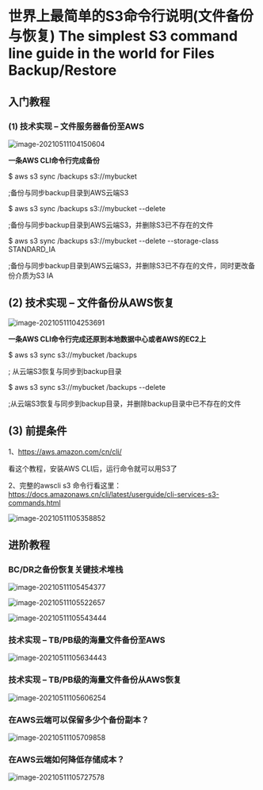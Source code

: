 # 世界上最简单的S3命令行说明(文件备份与恢复) The simplest S3 command line guide in the world for Files Backup/Restore



## 入门教程

### (1) 技术实现 – 文件服务器备份至AWS

![image-20210511104150604](https://raw.githubusercontent.com/liangyimingcom/storage/master/uPic/image-20210511104150604.png)

**一条AWS CLI命令行完成备份**

$ aws s3 sync /backups s3://mybucket

;备份与同步backup目录到AWS云端S3



$ aws s3 sync /backups s3://mybucket --delete

;备份与同步backup目录到AWS云端S3，并删除S3已不存在的文件



$ aws s3 sync /backups s3://mybucket --delete --storage-class STANDARD_IA

;备份与同步backup目录到AWS云端S3，并删除S3已不存在的文件，同时更改备份介质为S3 IA



## (2) 技术实现 – 文件备份从AWS恢复

![image-20210511104253691](https://raw.githubusercontent.com/liangyimingcom/storage/master/uPic/image-20210511104253691.png)

**一条AWS CLI命令行完成还原到本地数据中心或者AWS的EC2上**

$ aws s3 sync s3://mybucket /backups

; 从云端S3恢复与同步到backup目录



$ aws s3 sync s3://mybucket /backups --delete

;从云端S3恢复与同步到backup目录，并删除backup目录中已不存在的文件



## (3) 前提条件

1、https://aws.amazon.com/cn/cli/

  看这个教程，安装AWS CLI后，运行命令就可以用S3了

2、完整的awscli s3 命令行看这里：https://docs.amazonaws.cn/cli/latest/userguide/cli-services-s3-commands.html

![image-20210511105358852](https://raw.githubusercontent.com/liangyimingcom/storage/master/uPic/image-20210511105358852.png)





## 进阶教程

### BC/DR之备份恢复关键技术堆栈

![image-20210511105454377](https://raw.githubusercontent.com/liangyimingcom/storage/master/uPic/image-20210511105454377.png)

![image-20210511105522657](https://raw.githubusercontent.com/liangyimingcom/storage/master/uPic/image-20210511105522657.png)

![image-20210511105543444](https://raw.githubusercontent.com/liangyimingcom/storage/master/uPic/image-20210511105543444.png)



### 技术实现 – TB/PB级的海量文件备份至AWS

![image-20210511105634443](https://raw.githubusercontent.com/liangyimingcom/storage/master/uPic/image-20210511105634443.png)

### 技术实现 – TB/PB级的海量文件备份从AWS恢复

![image-20210511105606254](https://raw.githubusercontent.com/liangyimingcom/storage/master/uPic/image-20210511105606254.png)



### 在AWS云端可以保留多少个备份副本？

![image-20210511105709858](https://raw.githubusercontent.com/liangyimingcom/storage/master/uPic/image-20210511105709858.png)



### 在AWS云端如何降低存储成本？

![image-20210511105727578](https://raw.githubusercontent.com/liangyimingcom/storage/master/uPic/image-20210511105727578.png)






